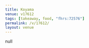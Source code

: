 ```yaml
---
title: Koyama
venue: v17612
tags: [takeaway, food, "fhrs:72576"]
permalink: /v/17612/
layout: venue
---
```

null